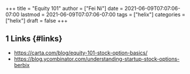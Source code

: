 +++
title = "Equity 101"
author = ["Fei Ni"]
date = 2021-06-09T07:07:06-07:00
lastmod = 2021-06-09T07:07:06-07:00
tags = ["helix"]
categories = ["helix"]
draft = false
+++

## <span class="section-num">1</span> Links {#links}

-   <https://carta.com/blog/equity-101-stock-option-basics/>
-   <https://blog.ycombinator.com/understanding-startup-stock-options-berbix>
